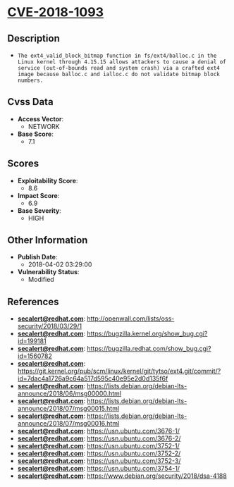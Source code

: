 
# [CVE-2018-1093](http://openwall.com/lists/oss-security/2018/03/29/1)

## Description

- `The ext4_valid_block_bitmap function in fs/ext4/balloc.c in the Linux kernel through 4.15.15 allows attackers to cause a denial of service (out-of-bounds read and system crash) via a crafted ext4 image because balloc.c and ialloc.c do not validate bitmap block numbers.`

## Cvss Data

- **Access Vector**:
  - NETWORK
- **Base Score**:
  - 7.1

## Scores

- **Exploitability Score**:
  - 8.6
- **Impact Score**:
  - 6.9
- **Base Severity**:
  - HIGH

## Other Information

- **Publish Date**:
  - 2018-04-02 03:29:00
- **Vulnerability Status**:
  - Modified

## References

- **secalert@redhat.com**: http://openwall.com/lists/oss-security/2018/03/29/1
- **secalert@redhat.com**: https://bugzilla.kernel.org/show_bug.cgi?id=199181
- **secalert@redhat.com**: https://bugzilla.redhat.com/show_bug.cgi?id=1560782
- **secalert@redhat.com**: https://git.kernel.org/pub/scm/linux/kernel/git/tytso/ext4.git/commit/?id=7dac4a1726a9c64a517d595c40e95e2d0d135f6f
- **secalert@redhat.com**: https://lists.debian.org/debian-lts-announce/2018/06/msg00000.html
- **secalert@redhat.com**: https://lists.debian.org/debian-lts-announce/2018/07/msg00015.html
- **secalert@redhat.com**: https://lists.debian.org/debian-lts-announce/2018/07/msg00016.html
- **secalert@redhat.com**: https://usn.ubuntu.com/3676-1/
- **secalert@redhat.com**: https://usn.ubuntu.com/3676-2/
- **secalert@redhat.com**: https://usn.ubuntu.com/3752-1/
- **secalert@redhat.com**: https://usn.ubuntu.com/3752-2/
- **secalert@redhat.com**: https://usn.ubuntu.com/3752-3/
- **secalert@redhat.com**: https://usn.ubuntu.com/3754-1/
- **secalert@redhat.com**: https://www.debian.org/security/2018/dsa-4188
